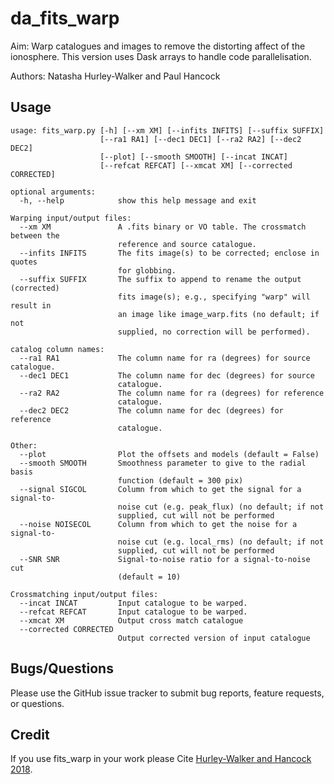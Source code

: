 # da_fits_warp
Aim: Warp catalogues and images to remove the distorting affect of the ionosphere. This version uses Dask arrays to handle code parallelisation. 

Authors: Natasha Hurley-Walker and Paul Hancock


## Usage
```
usage: fits_warp.py [-h] [--xm XM] [--infits INFITS] [--suffix SUFFIX]
                    [--ra1 RA1] [--dec1 DEC1] [--ra2 RA2] [--dec2 DEC2]
                    [--plot] [--smooth SMOOTH] [--incat INCAT]
                    [--refcat REFCAT] [--xmcat XM] [--corrected CORRECTED]

optional arguments:
  -h, --help            show this help message and exit

Warping input/output files:
  --xm XM               A .fits binary or VO table. The crossmatch between the
                        reference and source catalogue.
  --infits INFITS       The fits image(s) to be corrected; enclose in quotes
                        for globbing.
  --suffix SUFFIX       The suffix to append to rename the output (corrected)
                        fits image(s); e.g., specifying "warp" will result in
                        an image like image_warp.fits (no default; if not
                        supplied, no correction will be performed).

catalog column names:
  --ra1 RA1             The column name for ra (degrees) for source catalogue.
  --dec1 DEC1           The column name for dec (degrees) for source
                        catalogue.
  --ra2 RA2             The column name for ra (degrees) for reference
                        catalogue.
  --dec2 DEC2           The column name for dec (degrees) for reference
                        catalogue.

Other:
  --plot                Plot the offsets and models (default = False)
  --smooth SMOOTH       Smoothness parameter to give to the radial basis
                        function (default = 300 pix)
  --signal SIGCOL       Column from which to get the signal for a signal-to-
                        noise cut (e.g. peak_flux) (no default; if not
                        supplied, cut will not be performed
  --noise NOISECOL      Column from which to get the noise for a signal-to-
                        noise cut (e.g. local_rms) (no default; if not
                        supplied, cut will not be performed
  --SNR SNR             Signal-to-noise ratio for a signal-to-noise cut
                        (default = 10)

Crossmatching input/output files:
  --incat INCAT         Input catalogue to be warped.
  --refcat REFCAT       Input catalogue to be warped.
  --xmcat XM            Output cross match catalogue
  --corrected CORRECTED
                        Output corrected version of input catalogue
```

## Bugs/Questions
Please use the GitHub issue tracker to submit bug reports, feature requests, or questions.

## Credit
If you use fits_warp in your work please Cite [Hurley-Walker and Hancock 2018](http://adsabs.harvard.edu/abs/2018A%26C....25...94H).

